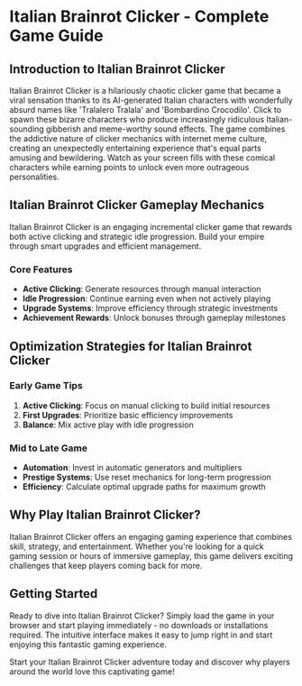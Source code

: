 # Italian Brainrot Clicker - Complete Game Guide

## Introduction to Italian Brainrot Clicker

Italian Brainrot Clicker is a hilariously chaotic clicker game that became a viral sensation thanks to its AI-generated Italian characters with wonderfully absurd names like 'Tralalero Tralala' and 'Bombardino Crocodilo'. Click to spawn these bizarre characters who produce increasingly ridiculous Italian-sounding gibberish and meme-worthy sound effects. The game combines the addictive nature of clicker mechanics with internet meme culture, creating an unexpectedly entertaining experience that's equal parts amusing and bewildering. Watch as your screen fills with these comical characters while earning points to unlock even more outrageous personalities.

## Italian Brainrot Clicker Gameplay Mechanics

Italian Brainrot Clicker is an engaging incremental clicker game that rewards both active clicking and strategic idle progression. Build your empire through smart upgrades and efficient management.

### Core Features
- **Active Clicking**: Generate resources through manual interaction
- **Idle Progression**: Continue earning even when not actively playing
- **Upgrade Systems**: Improve efficiency through strategic investments
- **Achievement Rewards**: Unlock bonuses through gameplay milestones

## Optimization Strategies for Italian Brainrot Clicker

### Early Game Tips
1. **Active Clicking**: Focus on manual clicking to build initial resources
2. **First Upgrades**: Prioritize basic efficiency improvements
3. **Balance**: Mix active play with idle progression

### Mid to Late Game
- **Automation**: Invest in automatic generators and multipliers
- **Prestige Systems**: Use reset mechanics for long-term progression
- **Efficiency**: Calculate optimal upgrade paths for maximum growth


## Why Play Italian Brainrot Clicker?

Italian Brainrot Clicker offers an engaging gaming experience that combines skill, strategy, and entertainment. Whether you're looking for a quick gaming session or hours of immersive gameplay, this game delivers exciting challenges that keep players coming back for more.

## Getting Started

Ready to dive into Italian Brainrot Clicker? Simply load the game in your browser and start playing immediately - no downloads or installations required. The intuitive interface makes it easy to jump right in and start enjoying this fantastic gaming experience.

Start your Italian Brainrot Clicker adventure today and discover why players around the world love this captivating game!